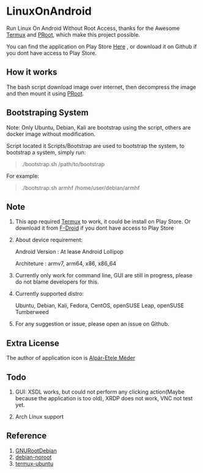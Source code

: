 # LinuxOnAndroid
Run Linux On Android Without Root Access, thanks for the Awesome [Termux](https://github.com/termux/termux-app) and [PRoot](https://github.com/proot-me/PRoot), which make this project possible.

You can find the application on Play Store [Here](https://play.google.com/store/apps/details?id=exa.lnx.a) , or download it on Github if you dont have access to Play Store.



## How it works

The bash script download image over internet, then decompress the image and then mount it using [PRoot](https://github.com/proot-me/PRoot).



## Bootstraping System

Note: Only Ubuntu, Debian, Kali are bootstrap using the script, others are docker image without modification.

Script located it Scripts/Bootstrap are used to bootstrap the system, to bootstrap a system, simply run:

> ./bootstrap.sh <architecture> /path/to/bootstrap
   
For example: 

> ./bootstrap.sh armhf /home/user/debian/armhf   



## Note

1. This app required [Termux](https://github.com/termux/termux-app) to work, it could be install on Play Store. Or download it from [F-Droid](https://f-droid.org/packages/com.termux/) if you dont have access to Play Store

2. About device requirement:

   Android Version : At lease Android Lollipop

   Architeture : armv7, arm64, x86, x86_64

3. Currently only work for command line, GUI are still in progress, please do not blame developers for this.

4. Currently supported distro:

   Ubuntu, Debian, Kali, Fedora, CentOS, openSUSE Leap, openSUSE Tumberweed

5. For any suggestion or issue, please open an issue on Github.



## Extra License

The author of application icon is [Alpár-Etele Méder](https://www.iconfinder.com/pocike)



## Todo

1. GUI: XSDL works, but could not perform any clicking action(Maybe because the application is too old), XRDP does not work, VNC not test yet.

2. Arch Linux support



## Reference

1. [GNURootDebian](https://github.com/corbinlc/GNURootDebian)
2. [debian-noroot](https://github.com/pelya/debian-noroot)
3. [termux-ubuntu](https://github.com/Neo-Oli/termux-ubuntu)
